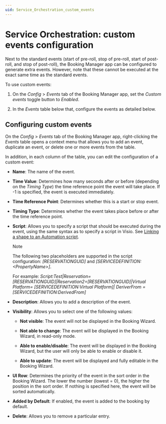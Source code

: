 ```yaml
---
uid: Service_Orchestration_custom_events
---
```


# Service Orchestration: custom events configuration

Next to the standard events (start of pre-roll, stop of pre-roll, start of post-roll, and stop of post-roll), the Booking Manager app can be configured to generate extra events. However, note that these cannot be executed at the exact same time as the standard events<!-- RN 28730 -->.

To use custom events:

1. On the *Config* > *Events* tab of the Booking Manager app, set the *Custom events* toggle button to *Enabled*.

1. In the *Events* table below that, configure the events as detailed below.

## Configuring custom events

On the *Config* > *Events* tab of the Booking Manager app, right-clicking the *Events* table opens a context menu that allows you to add an event, duplicate an event, or delete one or more events from the table.

In addition, in each column of the table, you can edit the configuration of a custom event:

- **Name**: The name of the event.

- **Time Value**: Determines how many seconds after or before (depending on the *Timing Type*) the time reference point the event will take place. If -1 is specified, the event is executed immediately.

- **Time Reference Point**: Determines whether this is a start or stop event.

- **Timing Type**: Determines whether the event takes place before or after the time reference point.

- **Script**: Allows you to specify a script that should be executed during the event, using the same syntax as to specify a script in Visio. See [Linking a shape to an Automation script](xref:Linking_a_shape_to_an_Automation_script).

  > [!NOTE]
  > The following two placeholders are supported in the script configuration: *\[RESERVATIONGUID\]* and *\[SERVICEDEFINITION:\<PropertyName>\]*.
  >
  > For example:
  > *Script:Test\|Reservation=\[RESERVATIONGUID\]\|Reservation2=\[RESERVATIONGUID\]\|Virtual Platform= \[SERVICEDEFINITION:Virtual Platform\]\| DeriverFrom = \[SERVICEDEFINITION:DerivedFrom\]*

- **Description**: Allows you to add a description of the event.

- **Visibility**: Allows you to select one of the following values:

  - **Not visible**: The event will not be displayed in the Booking Wizard.

  - **Not able to change**: The event will be displayed in the Booking Wizard, in read-only mode.

  - **Able to enable/disable**: The event will be displayed in the Booking Wizard, but the user will only be able to enable or disable it.

  - **Able to update**: The event will be displayed and fully editable in the Booking Wizard.

- **UI Row**: Determines the priority of the event in the sort order in the Booking Wizard. The lower the number (lowest = 0), the higher the position in the sort order. If nothing is specified here, the event will be sorted automatically.

- **Added by Default**: If enabled, the event is added to the booking by default.

- **Delete**: Allows you to remove a particular entry.
